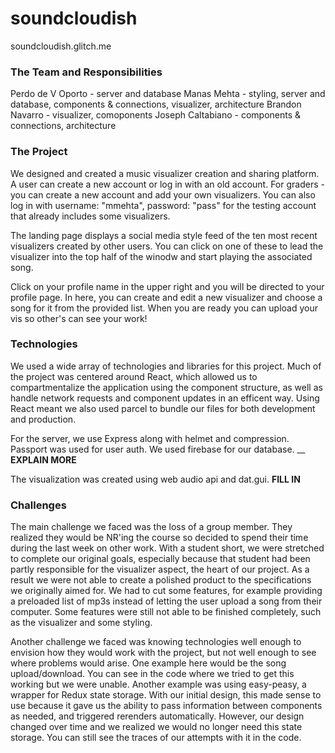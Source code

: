 # soundcloudish

soundcloudish.glitch.me

### The Team and Responsibilities
Perdo de V Oporto - server and database
Manas Mehta - styling, server and database, components & connections, visualizer, architecture
Brandon Navarro - visualizer, comoponents
Joseph Caltabiano - components & connections, architecture

### The Project
We designed and created a music visualizer creation and sharing platform. A user can create a new account or log in with an old account. For graders - you can create a new account and add your own visualizers. You can also log in with username: "mmehta", password: "pass" for the testing account that already includes some visualizers. 

The landing page displays a social media style feed of the ten most recent visualizers created by other users. You can click on one of these to lead the visualizer into the top half of the winodw and start playing the associated song. 

Click on your profile name in the upper right and you will be directed to your profile page. In here, you can create and edit a new visualizer and choose a song for it from the provided list. When you are ready you can upload your vis so other's can see your work!

### Technologies
We used a wide array of technologies and libraries for this project. Much of the project was centered around React, which allowed us to compartmentalize the application using the component structure, as well as handle network requests and component updates in an efficent way. Using React meant we also used parcel to bundle our files for both development and production. 

For the server, we use Express along with helmet and compression. Passport was used for user auth. We used firebase for our database. __ **EXPLAIN MORE**

The visualization was created using web audio api and dat.gui. **FILL IN**

### Challenges
The main challenge we faced was the loss of a group member. They realized they would be NR'ing the course so decided to spend their time during the last week on other work. With a student short, we were stretched to complete our original goals, especially because that student had been partly responsible for the visualizer aspect, the heart of our project. As a result we were not able to create a polished product to the specifications we originally aimed for. We had to cut some features, for example providing a preloaded list of mp3s instead of letting the user upload a song from their computer. Some features were still not able to be finished completely, such as the visualizer and some styling. 

Another challenge we faced was knowing technologies well enough to envision how they would work with the project, but not well enough to see where problems would arise. One example here would be the song upload/download. You can see in the code where we tried to get this working but we were unable. Another example was using easy-peasy, a wrapper for Redux state storage. With our initial design, this made sense to use because it gave us the ability to pass information between components as needed, and triggered rerenders automatically. However, our design changed over time and we realized we would no longer need this state storage. You can still see the traces of our attempts with it in the code. 